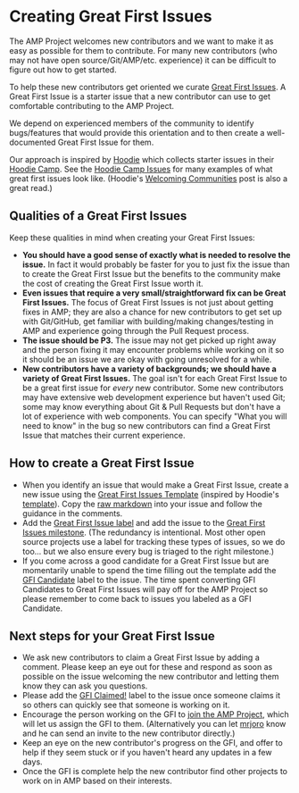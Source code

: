 # Creating Great First Issues

The AMP Project welcomes new contributors and we want to make it as easy as possible for them to contribute.  For many new contributors (who may not have open source/Git/AMP/etc. experience) it can be difficult to figure out how to get started.

To help these new contributors get oriented we curate [Great First Issues](https://github.com/ampproject/amphtml/labels/Great%20First%20Issue).  A Great First Issue is a starter issue that a new contributor can use to get comfortable contributing to the AMP Project.

We depend on experienced members of the community to identify bugs/features that would provide this orientation and to then create a well-documented Great First Issue for them.

Our approach is inspired by [Hoodie](http://hood.ie/) which collects starter issues in their [Hoodie Camp](https://github.com/hoodiehq/camp).  See the [Hoodie Camp Issues](https://github.com/hoodiehq/camp/issues) for many examples of what great first issues look like.  (Hoodie's [Welcoming Communities](http://hood.ie/blog/welcoming-communities.html) post is also a great read.)

## Qualities of a Great First Issues

Keep these qualities in mind when creating your Great First Issues:

* **You should have a good sense of exactly what is needed to resolve the issue.**  In fact it would probably be faster for you to just fix the issue than to create the Great First Issue but the benefits to the community make the cost of creating the Great First Issue worth it.
* **Even issues that require a very small/straightforward fix can be Great First Issues.**  The focus of Great First Issues is not just about getting fixes in AMP; they are also a chance for new contributors to get set up with Git/GitHub, get familiar with building/making changes/testing in AMP and experience going through the Pull Request process.
* **The issue should be P3.**  The issue may not get picked up right away and the person fixing it may encounter problems while working on it so it should be an issue we are okay with going unresolved for a while.
* **New contributors have a variety of backgrounds; we should have a variety of Great First Issues.**  The goal isn't for each Great First Issue to be a great first issue for _every_ new contributor.  Some new contributors may have extensive web development experience but haven't used Git; some may know everything about Git & Pull Requests but don't have a lot of experience with web components.  You can specify "What you will need to know" in the bug so new contributors can find a Great First Issue that matches their current experience.

## How to create a Great First Issue

* When you identify an issue that would make a Great First Issue, create a new issue using the [Great First Issues Template](great-first-issues-template.md) (inspired by Hoodie's [template](https://github.com/hoodiehq/camp/blob/gh-pages/ISSUE_TEMPLATE.md)).  Copy the [raw markdown](https://raw.githubusercontent.com/ampproject/amphtml/master/contributing/great-first-issues-template.md) into your issue and follow the guidance in the comments.
* Add the [Great First Issue label](https://github.com/ampproject/amphtml/labels/Great%20First%20Issue) and add the issue to the [Great First Issues milestone](https://github.com/ampproject/amphtml/milestone/25).  (The redundancy is intentional.  Most other open source projects use a label for tracking these types of issues, so we do too... but we also ensure every bug is triaged to the right milestone.)
* If you come across a good candidate for a Great First Issue but are momentarily unable to spend the time filling out the template add the [GFI Candidate](https://github.com/ampproject/amphtml/labels/GFI%20Candidate) label to the issue.  The time spent converting GFI Candidates to Great First Issues will pay off for the AMP Project so please remember to come back to issues you labeled as a GFI Candidate.

## Next steps for your Great First Issue

* We ask new contributors to claim a Great First Issue by adding a comment.  Please keep an eye out for these and respond as soon as possible on the issue welcoming the new contributor and letting them know they can ask you questions.
* Please add the [GFI Claimed!](https://github.com/ampproject/amphtml/labels/GFI%20Claimed!) label to the issue once someone claims it so others can quickly see that someone is working on it.
* Encourage the person working on the GFI to [join the AMP Project](https://goo.gl/forms/T65peVtfQfEoDWeD3), which will let us assign the GFI to them.  (Alternatively you can let [mrjoro](https://amphtml.slack.com/team/mrjoro/) know and he can send an invite to the new contributor directly.)
* Keep an eye on the new contributor's progress on the GFI, and offer to help if they seem stuck or if you haven't heard any updates in a few days.
* Once the GFI is complete help the new contributor find other projects to work on in AMP based on their interests.
